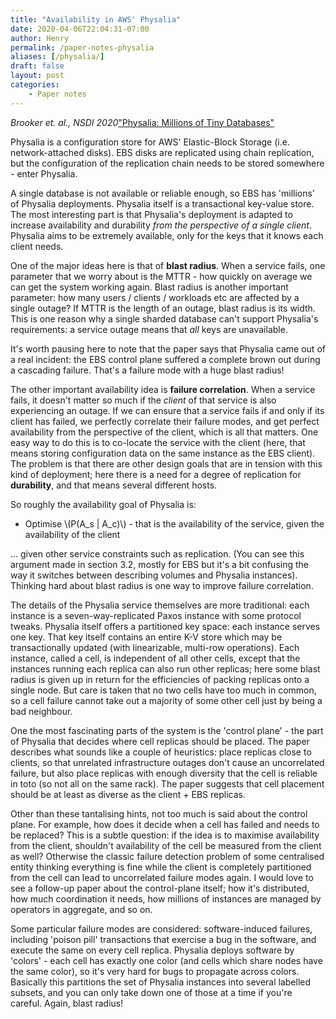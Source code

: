 ```yaml
---
title: "Availability in AWS' Physalia"
date: 2020-04-06T22:04:31-07:00
author: Henry
permalink: /paper-notes-physalia
aliases: [/physalia/]
draft: false
layout: post
categories:
    - Paper notes
---
```


_Brooker et. al., NSDI 2020_["Physalia: Millions of Tiny Databases"](https://www.usenix.org/conference/nsdi20/presentation/brooker)

Physalia is a configuration store for AWS' Elastic-Block Storage (i.e. network-attached disks). EBS disks are replicated using chain replication, but the configuration of the replication chain needs to be stored somewhere - enter Physalia.

A single database is not available or reliable enough, so EBS has 'millions' of Physalia deployments. Physalia itself is a transactional key-value store. The most interesting part is that Physalia's deployment is adapted to increase availability and durability *from the perspective of a single client*. Physalia aims to be extremely available, only for the keys that it knows each client needs.

One of the major ideas here is that of **blast radius**. When a service fails, one parameter that we worry about is the MTTR - how quickly on average we can get the system working again. Blast radius is another important parameter: how many users / clients / workloads etc are affected by a single outage? If MTTR is the length of an outage, blast radius is its width. This is one reason why a single sharded database can't support Physalia's requirements: a service outage means that *all* keys are unavailable.

It's worth pausing here to note that the paper says that Physalia came out of a real incident: the EBS control plane suffered a complete brown out during a cascading failure. That's a failure mode with a huge blast radius!

The other important availability idea is **failure correlation**. When a service fails, it doesn't matter so much if the *client* of that service is also experiencing an outage. If we can ensure that a service fails if and only if its client has failed, we perfectly correlate their failure modes, and get perfect availability from the perspective of the client, which is all that matters. One easy way to do this is to co-locate the service with the client (here, that means storing configuration data on the same instance as the EBS client). The problem is that there are other design goals that are in tension with this kind of deployment; here there is a need for a degree of replication for **durability**, and that means several different hosts.

So roughly the availability goal of Physalia is:

- Optimise \\(P(A_s | A_c)\\) - that is the availability of the service, given the availability of the client

... given other service constraints such as replication. (You can see this argument made in section 3.2, mostly for EBS but it's a bit confusing the way it switches between describing volumes and Physalia instances). Thinking hard about blast radius is one way to improve failure correlation.

The details of the Physalia service themselves are more traditional: each instance is a seven-way-replicated Paxos instance with some protocol tweaks. Physalia itself offers a partitioned key space: each instance serves one key. That key itself contains an entire K-V store which may be transactionally updated (with linearizable, multi-row operations). Each instance, called a cell, is independent of all other cells, except that the instances running each replica can also run other replicas; here some blast radius is given up in return for the efficiencies of packing replicas onto a single node. But care is taken that no two cells have too much in common, so a cell failure cannot take out a majority of some other cell just by being a bad neighbour.

One the most fascinating parts of the system is the 'control plane' - the part of Physalia that decides where cell replicas should be placed. The paper describes what sounds like a couple of heuristics: place replicas close to clients, so that unrelated infrastructure outages don't cause an uncorrelated failure, but also place replicas with enough diversity that the cell is reliable in toto (so not all on the same rack). The paper suggests that cell placement should be at least as diverse as the client + EBS replicas.

Other than these tantalising hints, not too much is said about the control plane. For example, how does it decide when a cell has failed and needs to be replaced? This is a subtle question: if the idea is to maximise availability from the client, shouldn't availability of the cell be measured from the client as well? Otherwise the classic failure detection problem of some centralised entity thinking everything is fine while the client is completely partitioned from the cell can lead to uncorrelated failure modes again.  I would love to see a follow-up paper about the control-plane itself; how it's distributed, how much coordination it needs, how millions of instances are managed by operators in aggregate, and so on.

Some particular failure modes are considered: software-induced failures, including 'poison pill' transactions that exercise a bug in the software, and execute the same on every cell replica. Physalia deploys software by 'colors' - each cell has exactly one color (and cells which share nodes have the same color), so it's very hard for bugs to propagate across colors. Basically this partitions the set of Physalia instances into several labelled subsets, and you can only take down one of those at a time if you're careful. Again, blast radius!
